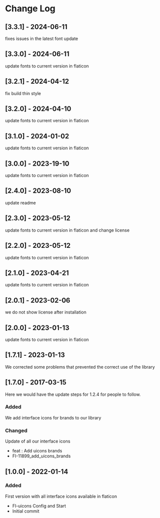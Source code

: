 # Change Log
## [3.3.1] - 2024-06-11
fixes issues in the latest font update

## [3.3.0] - 2024-06-11
update fonts to current version in flaticon

## [3.2.1] - 2024-04-12
fix build thin style

## [3.2.0] - 2024-04-10
update fonts to current version in flaticon

## [3.1.0] - 2024-01-02
update fonts to current version in flaticon

## [3.0.0] - 2023-19-10
update fonts to current version in flaticon

## [2.4.0] - 2023-08-10
update readme
## [2.3.0] - 2023-05-12
update fonts to current version in flaticon and change license

## [2.2.0] - 2023-05-12
update fonts to current version in flaticon

## [2.1.0] - 2023-04-21
update fonts to current version in flaticon

## [2.0.1] - 2023-02-06
we do not show license after installation

## [2.0.0] - 2023-01-13
update fonts to current version in flaticon 

## [1.7.1] - 2023-01-13

We corrected some problems that prevented the correct use of the library

## [1.7.0] - 2017-03-15

Here we would have the update steps for 1.2.4 for people to follow.

### Added

We add interface icons for brands to our library

### Changed

Update of all our interface icons

- feat : Add uicons brands
- FI-11899_add_uicons_brands

## [1.0.0] - 2022-01-14

### Added

First version with all interface icons available in flaticon

- FI-uicons Config and Start
- Initial commit
